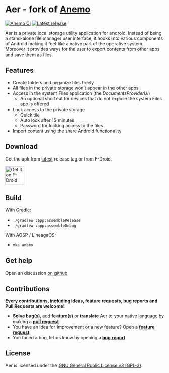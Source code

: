 # Aer - fork of [Anemo]

[Anemo]: (https://github.com/2bllw8/anemo)

[![Anemo CI](https://github.com/nain-F49FF806/anemo-aeolus/actions/workflows/main.yml/badge.svg)](https://github.com/nain-F49FF806/anemo-aeolus/actions/workflows/main.yml)
[![Latest release](https://img.shields.io/github/v/release/2bllw8/anemo?color=red&label=download)](https://github.com/nain-F49FF806/anemo-aeolus/releases/latest)

Aer is a private local storage utility application for android.
Instead of being a stand-alone file manager user interface, it hooks into various components of
Android making it feel like a native part of the operative system.
Moreover it provides ways for the user to export contents from other apps and save them as files.

## Features

- Create folders and organize files freely
- All files in the private storage won't appear in the other apps
- Access in the system Files application (the _DocumentsProviderUI_)
    - An optional shortcut for devices that do not expose the system Files app is offered
- Lock access to the private storage
  - Quick tile
  - Auto lock after 15 minutes
  - Password for locking access to the files
- Import content using the share Android functionality

## Download

Get the apk from [latest](https://github.com/nain-F49FF806/anemo-aeolus/releases/latest) release tag or
from F-Droid.

[<img src="https://fdroid.gitlab.io/artwork/badge/get-it-on.png"
     alt="Get it on F-Droid"
     height="60">](https://f-droid.org/packages/exe.bbllw8.anemo/)

## Build

With Gradle:
- `./gradlew :app:assembleRelease`
- `./gradlew :app:assembleDebug`

With AOSP / LineageOS:
- `mka anemo`

## Get help

Open an discussion [on github](https://github.com/2bllw8/anemo/discussions/new?category=Q-A)

## Contributions

**Every contributions, including ideas, feature requests, bug reports and Pull Requests are welcome!**

- **Solve bug(s)**, add **feature(s)** or **translate** Aer to your native language by making a **[pull request](https://help.github.com/articles/about-pull-requests/)**
- You have an idea for improvement or a new feature? Open a **[feature request](https://github.com/2bllw8/anemo/issues/new?assignees=&labels=enhancement&template=feature_request.yml&title=[Feature+request]+)**
- You faced a bug, let us know by opening a **[bug report](https://github.com/nain-F49FF806/anemo-aeolus/issues/new?assignees=&labels=bug&template=bug_report.yml&title=%5BBug%5D+)**

## License

Aer is licensed under the [GNU General Public License v3 (GPL-3)](http://www.gnu.org/copyleft/gpl.html).
